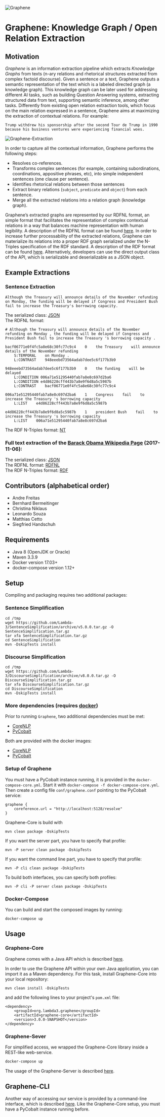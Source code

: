 ![Graphene](wiki/images/graphene_logo.png)

# Graphene: Knowledge Graph / Open Relation Extraction

## Motivation

_Graphene_ is an information extraction pipeline which extracts _Knowledge Graphs_ from texts (n-ary relations and rhetorical structures extracted from complex factoid discourse). Given a sentence or a text, Graphene outputs a semantic representation of the text which is a labeled directed graph (a knowledge graph). This knowledge graph can be later used for addressing different AI tasks, such as building Question Answering systems, extracting structured data from text, supporting semantic inference, among other tasks. Differently from existing open relation extraction tools, which focus on the main relation expressed in a sentence, Graphene aims at maximizing the extraction of contextual relations. For example: 

`Trump withdrew his sponsorship after the second Tour
de Trump in 1990 because his business ventures were
experiencing financial woes.`

![Graphene-Extraction](wiki/images/Graphene-Extraction.jpg)

In order to capture all the contextual information, Graphene performs the following steps:
* Resolves co-references.
* Transforms complex sentences (for example, containing subordinations, coordinations, appositive phrases, etc), into simple independent sentences (one clause per sentence).
* Identifies rhetorical relations between those sentences
* Extract binary relations (`subject`,  `predicate` and  `object`) from each sentence.
* Merge all the extracted relations into a relation graph (knowledge graph).

Graphene’s extracted graphs are represented by our RDFNL format, an simple format that facilitates the representation of complex contextual relations in a way that balances machine representation with human legibility. A description of the RDFNL format can be found [here](wiki/RDFNL-Format.md).
In order to increase further processability of the extracted relations, Graphene can materialize its relations into a proper RDF graph serialized under the N-Triples specification of the RDF standard. A description of the RDF format can be found [here](wiki/RDF-Format.md).
Alternatively, developers can use the direct output class of the API, which is serializable and deserializable as a JSON object.

## Example Extractions

### Sentence Extraction

`Although the Treasury will announce details of the November refunding on Monday, the funding will be delayed if Congress and President Bush fail to increase the Treasury's borrowing capacity.`

The serialized class: [JSON](wiki/files/example.json)   
The RDFNL format:

```
# Although the Treasury will announce details of the November refunding on Monday , the funding will be delayed if Congress and President Bush fail to increase the Treasury 's borrowing capacity .

bacf06771e0f4fc5a8e68c30fc77c9c4    0    the Treasury    will announce    details of the November refunding
    S:TEMPORAL    on Monday .
    L:CONTRAST    948eeebd73564adab7dee5c6f177b3b9

948eeebd73564adab7dee5c6f177b3b9    0    the funding    will be delayed        
    L:CONDITION 006a71e51295440fab7a8e8c697d2ba6
    L:CONDITION e4d86228cff443b7a8e9f6d8a5c5987b
    L:CONTRAST    bacf06771e0f4fc5a8e68c30fc77c9c4

006a71e51295440fab7a8e8c697d2ba6    1    Congress    fail    to increase the Treasury 's borrowing capacity
    L:LIST    e4d86228cff443b7a8e9f6d8a5c5987b

e4d86228cff443b7a8e9f6d8a5c5987b    1    president Bush    fail    to increase the Treasury 's borrowing capacity
    L:LIST    006a71e51295440fab7a8e8c697d2ba6
```

The RDF N-Triples format: [NT](wiki/files/example.nt)

### Full text extraction of the [Barack Obama Wikipedia Page](https://en.wikipedia.org/wiki/Barack_Obama) (2017-11-06):

The serialized class: [JSON](wiki/files/Barack_Obama_2017_11_06.json)   
The RDFNL format: [RDFNL](wiki/files/Barack_Obama_2017_11_06.rdfnl)   
The RDF N-Triples format: [RDF](wiki/files/Barack_Obama_2017_11_06.nt)   

## Contributors (alphabetical order)
- Andre Freitas
- Bernhard Bermeitinger
- Christina Niklaus
- Leonardo Souza
- Matthias Cetto
- Siegfried Handschuh

## Requirements

* Java 8 (OpenJDK or Oracle)
* Maven 3.3.9
* Docker version 17.03+
* docker-compose version 1.12+

## Setup
Compiling and packaging requires two additional packages:

### Sentence Simplification
	cd /tmp
	wget https://github.com/Lambda-3/SentenceSimplification/archive/v5.0.0.tar.gz -O SentenceSimplification.tar.gz
	tar xfa SentenceSimplification.tar.gz
	cd SentenceSimplification
	mvn -DskipTests install

### Discourse Simplification
	cd /tmp
	wget https://github.com/Lambda-3/DiscourseSimplification/archive/v8.0.0.tar.gz -O DiscourseSimplification.tar.gz
	tar xfa DiscourseSimplification.tar.gz
	cd DiscourseSimplification
	mvn -DskipTests install

### More dependencies (requires [docker](https://www.docker.com/))
Prior to running `Graphene`, two additional dependencies must be met:

* [CoreNLP](https://github.com/Lambda-3/CoreNLP.git)
* [PyCobalt](https://github.com/Lambda-3/PyCobalt.git)

Both are provided with the docker images:
* [CoreNLP](https://hub.docker.com/r/lambdacube/corenlp/)
* [PyCobalt](https://hub.docker.com/r/lambdacube/pycobalt/)

### Setup of Graphene

You must have a PyCobalt instance running, it is provided in the `docker-compose-core.yml`.
Start it with `docker-compose -f docker-compose-core.yml`.
Then create a config file `conf/graphene.conf` pointing to the PyCobalt service:
```
graphene {
	coreference.url = "http://localhost:5128/resolve"
}
```

Graphene-Core is build with

	mvn clean package -DskipTests

If you want the server part, you have to specify that profile:

    mvn -P server clean package -DskipTests

If you want the command line part, you have to specify that profile:

    mvn -P cli clean package -DskipTests
   
To build both interfaces, you can specify both profiles:

    mvn -P cli -P server clean package -DskipTests

### Docker-Compose

You can build and start the composed images by running:
	
	docker-compose up

## Usage

### Graphene-Core
Graphene comes with a Java API which is described [here](wiki/Graphene-Core.md).

In order to use the Graphene API within your own Java application, you can import it as a Maven dependency.
For this task, install Graphene-Core into your local repository:

    mvn clean install -DskipTests

and add the following lines to your project's `pom.xml` file:

```
<dependency>
    <groupId>org.lambda3.graphene</groupId>
    <artifactId>graphene-core</artifactId>
    <version>3.0.0-SNAPSHOT</version>
</dependency>
```

### Graphene-Sever
For simplified access, we wrapped the Graphene-Core library inside a REST-like web-service.
```bash
docker-compose up
```
The usage of the Graphene-Server is described [here](wiki/Graphene-Server.md).


## Graphene-CLI
Another way of accessing our service is provided by a command-line interface, which is described [here](wiki/Graphene-CLI.md).
Like the Graphene-Core setup, you must have a PyCobalt instance running before.
